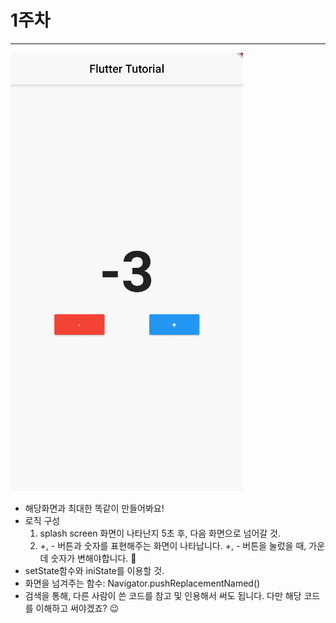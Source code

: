 # 1주차

---

![1%E1%84%8C%E1%85%AE%E1%84%8E%E1%85%A1%20a720439e99a14591824d06a8daccf1c0/Task1.gif](1%E1%84%8C%E1%85%AE%E1%84%8E%E1%85%A1%20a720439e99a14591824d06a8daccf1c0/Task1.gif)

- 해당화면과 최대한 똑같이 만들어봐요!
- 로직 구성
    1.  splash screen 화면이 나타난지 5초 후, 다음 화면으로 넘어갈 것.
    2. +, - 버튼과 숫자를 표현해주는 화면이 나타납니다. +, - 버튼을 눌렀을 때, 가운데 숫자가 변해야합니다. 🙂
- setState함수와 iniState를 이용할 것.
- 화면을 넘겨주는 함수: Navigator.pushReplacementNamed()
- 검색을 통해, 다른 사람이 쓴 코드를 참고 및 인용해서 써도 됩니다. 다만 해당 코드를 이해하고 써야겠죠? 😉